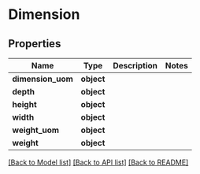 # Dimension

## Properties
Name | Type | Description | Notes
------------ | ------------- | ------------- | -------------
**dimension_uom** | **object** |  | 
**depth** | **object** |  | 
**height** | **object** |  | 
**width** | **object** |  | 
**weight_uom** | **object** |  | 
**weight** | **object** |  | 

[[Back to Model list]](../README.md#documentation-for-models) [[Back to API list]](../README.md#documentation-for-api-endpoints) [[Back to README]](../README.md)

